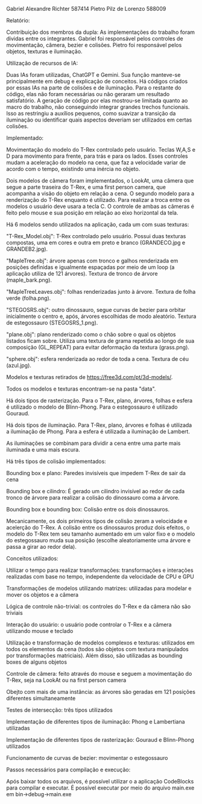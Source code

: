 Gabriel Alexandre Richter 587414
Pietro Pilz de Lorenzo 588009


Relatório:

Contribuição dos membros da dupla:
As implementações do trabalho foram dividas entre os integrantes. Gabriel foi responsável pelos controles de movimentação, câmera, bezier e colisões. Pietro foi responsável pelos objetos, texturas e iluminação.


Utilização de recursos de IA:

Duas IAs foram utilizadas, ChatGPT e Gemini. Sua função manteve-se principalmente em debug e explicação de conceitos. Há códigos criados por essas IAs na parte de colisões e de iluminação. Para o restante do código, elas não foram necessárias ou não geraram um resultado satisfatório. A geração de código por elas mostrou-se limitada quanto ao macro do trabalho, não conseguindo integrar grandes trechos funcionais. Isso as restringiu a auxílios pequenos, como suavizar a transição da iluminação ou identificar quais aspectos deveriam ser utilizados em certas colisões.


Implementado:

Movimentação do modelo do T-Rex controlado pelo usuário. Teclas W,A,S e D para movimento para frente, para trás e para os lados. Esses controles mudam a aceleração do modelo na cena, que faz a velocidade variar de acordo com o tempo, existindo uma inércia no objeto.

Dois modelos de câmera foram implementados, o LookAt, uma câmera que segue a parte traseira do T-Rex, e uma first person camera, que acompanha a visão do objeto em relação a cena. O segundo modelo para a renderização do T-Rex enquanto é utilizado. Para realizar a troca entre os modelos o usuário deve usara a tecla C. O controle de ambas as câmeras é feito pelo mouse e sua posição em relação ao eixo horizontal da tela.


Há 6 modelos sendo utilizados na aplicação, cada um com suas texturas: 

"T-Rex_Model.obj": T-Rex controlado pelo usuário. Possui duas texturas compostas, uma em cores e outra em preto e branco (GRANDECO.jpg e GRANDEB2.jpg).

"MapleTree.obj": árvore apenas com tronco e galhos renderizada em posições definidas e igualmente espaçadas por meio de um loop (a aplicação utiliza de 121 árvores). Textura de tronco de árvore (maple_bark.png).

"MapleTreeLeaves.obj": folhas renderizadas junto à árvore. Textura de folha verde (folha.png).

"STEGOSRS.obj": outro dinossauro, segue curvas de bezier para orbitar inicialmente o centro e, após, árvores escolhidas de modo aleatório. Textura de estegossauro (STEGOSRS_1.png).

"plane.obj": plano renderizado como o chão sobre o qual os objetos listados ficam sobre. Utiliza uma textura de grama repetida ao longo de sua composição (GL_REPEAT) para evitar deformação da textura (grass.png).

"sphere.obj": esfera renderizada ao redor de toda a cena. Textura de céu (azul.jpg).

Modelos e texturas retirados de https://free3d.com/pt/3d-models/.

Todos os modelos e texturas encontram-se na pasta "data".

Há dois tipos de rasterização. Para o T-Rex, plano, árvores, folhas e esfera é utilizado o modelo de Blinn-Phong. Para o estegossauro é utilizado Gouraud.

Há dois tipos de iluminação. Para T-Rex, plano, árvores e folhas é utilizada a iluminação de Phong. Para a esfera é utilizada a iluminação de Lambert.

As iluminações se combinam para dividir a cena entre uma parte mais iluminada e uma mais escura.

Há três tipos de colisão implementados:

Bounding box e plano: Paredes invisíveis que impedem T-Rex de sair da cena

Bounding box e cilindro: É gerado um cilindro invisível ao redor de cada tronco de árvore para realizar a colisão do dinossauro coma a árvore.

Bounding box e bounding box: Colisão entre os dois dinossauros.

Mecanicamente, os dois primeiros tipos de colisão zeram a velocidade e acelerção do T-Rex. A colisão entre os dinossauros produz dois efeitos, o modelo do T-Rex tem seu tamanho aumentado em um valor fixo e o modelo do estegossauro muda sua posição (escolhe aleatoriamente uma árvore e passa a girar ao redor dela).


Conceitos utilizados:

Utilizar o tempo para realizar transformações: transformações e interações realizadas com base no tempo, independente da velocidade de CPU e GPU

Transformações de modelos utilizando matrizes: utilizadas para modelar e mover os objetos e a câmera

Lógica de controle não-trivial: os controles do T-Rex e da câmera não são triviais

Interação do usuário: o usuário pode controlar o T-Rex e a câmera utilizando mouse e teclado

Utilização e transformação de modelos complexos e texturas: utilizados em todos os elementos da cena (todos são objetos com textura manipulados por transformações matriciais). Além disso, são utilizadas as bounding boxes de alguns objetos 

Controle de câmera: feito através do mouse e seguem a movimentação do T-Rex, seja na LookAt ou na first person camera

Obejto com mais de uma instância: as árvores são geradas em 121 posições diferentes simultaneamente

Testes de intersecção: três tipos utilizados

Implementação de diferentes tipos de iluminação: Phong e Lambertiana utilizadas

Implementação de diferentes tipos de rasterização: Gouraud e Blinn-Phong utilizados

Funcionamento de curvas de bezier: movimentar o estegossauro


Passos necessários para compilação e execução:

Após baixar todos os arquivos, é possível utilizar o a aplicação CodeBlocks para compilar e executar.
É possível executar por meio do arquivo main.exe em bin->debug->main.exe

